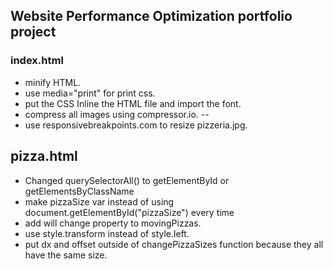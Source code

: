 ## Website Performance Optimization portfolio project

### index.html
* minify HTML.
* use media="print" for print css.
* put the CSS Inline the HTML file and import the font.
* compress all images using compressor.io.
--
* use responsivebreakpoints.com to resize pizzeria.jpg.

## pizza.html
* Changed querySelectorAll() to getElementById or getElementsByClassName
* make pizzaSize var instead of using document.getElementById("pizzaSize") every time
* add will change property to movingPizzas.
* use style.transform instead of style.left.
* put dx and offset outside of changePizzaSizes function because they all have the same size.
